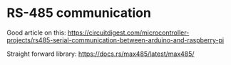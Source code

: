 # RS-485 communication
Good article on this: https://circuitdigest.com/microcontroller-projects/rs485-serial-communication-between-arduino-and-raspberry-pi

Straight forward library: https://docs.rs/max485/latest/max485/